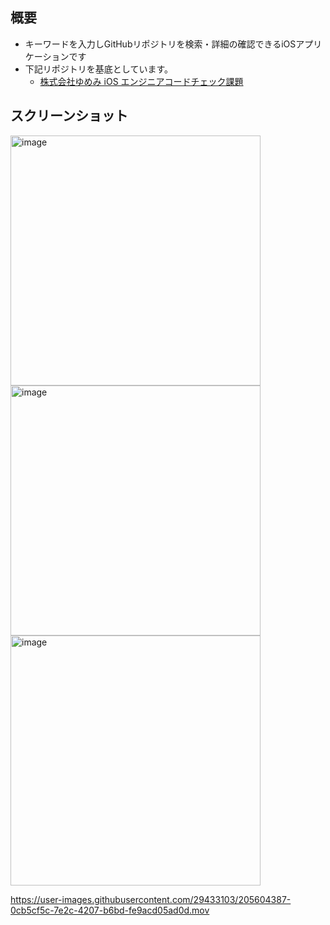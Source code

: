 ## 概要
- キーワードを入力しGitHubリポジトリを検索・詳細の確認できるiOSアプリケーションです
- 下記リポジトリを基底としています。
  - [株式会社ゆめみ iOS エンジニアコードチェック課題](https://github.com/yumemi-inc/ios-engineer-codecheck)

## スクリーンショット

<img width="400" alt="image" src="https://i.imgur.com/pDxU966.png">

<img width="400" alt="image" src="https://i.imgur.com/x4z6CXe.png">

<img width="400" alt="image" src="https://i.imgur.com/zZf7hLE.png">

https://user-images.githubusercontent.com/29433103/205604387-0cb5cf5c-7e2c-4207-b6bd-fe9acd05ad0d.mov

